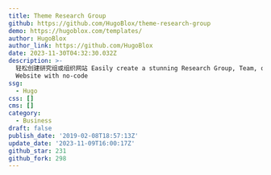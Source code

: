 ```yaml
---
title: Theme Research Group
github: https://github.com/HugoBlox/theme-research-group
demo: https://hugoblox.com/templates/
author: HugoBlox
author_link: https://github.com/HugoBlox
date: 2023-11-30T04:32:30.032Z
description: >-
  轻松创建研究组或组织网站 Easily create a stunning Research Group, Team, or Business
  Website with no-code
ssg:
  - Hugo
css: []
cms: []
category:
  - Business
draft: false
publish_date: '2019-02-08T18:57:13Z'
update_date: '2023-11-09T16:00:17Z'
github_star: 231
github_fork: 298
---
```

